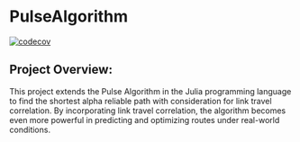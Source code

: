 # PulseAlgorithm
[![codecov](https://codecov.io/github/EstebanLeiva/PulseAlgorithm.jl/graph/badge.svg?token=V25KESN1GB)](https://codecov.io/github/EstebanLeiva/PulseAlgorithm.jl)
## Project Overview:

This project extends the Pulse Algorithm in the Julia programming language to find the shortest alpha reliable path with consideration for link travel correlation. By incorporating link travel correlation, the algorithm becomes even more powerful in predicting and optimizing routes under real-world conditions. 
